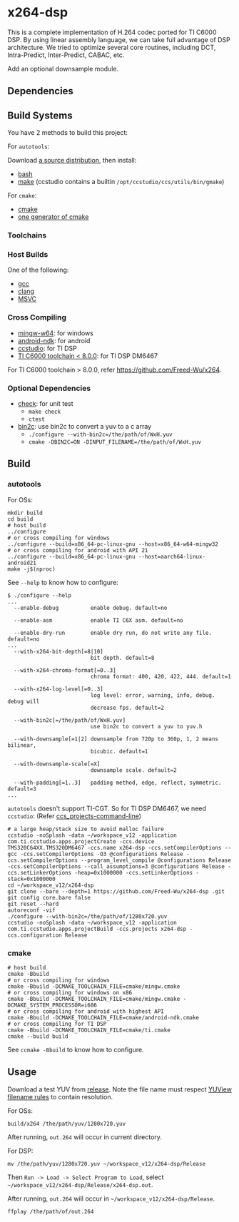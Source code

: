 # x264-dsp

This is a complete implementation of H.264 codec ported for TI C6000 DSP.
By using linear assembly language, we can take full advantage of DSP
architecture.
We tried to optimize several core routines, including DCT, Intra-Predict,
Inter-Predict, CABAC, etc.

Add an optional downsample module.

## Dependencies

## Build Systems

You have 2 methods to build this project:

For `autotools`:

Download
[a source distribution](https://github.com/Freed-Wu/x264-dsp/releases), then
install:

- [bash](https://www.gnu.org/software/bash)
- [make](https://www.gnu.org/software/make) (ccstudio contains a builtin
  `/opt/ccstudio/ccs/utils/bin/gmake`)

For `cmake`:

- [cmake](https://github.com/Kitware/CMake)
- [one generator of cmake](https://cmake.org/cmake/help/latest/manual/cmake-generators.7.html)

### Toolchains

### Host Builds

One of the following:

- [gcc](https://gcc.gnu.org)
- [clang](https://clang.llvm.org/)
- [MSVC](https://visualstudio.microsoft.com/vs/features/cplusplus)

### Cross Compiling

- [mingw-w64](https://archlinux.org/packages/community/x86_64/mingw-w64-gcc):
  for windows
- [android-ndk](https://aur.archlinux.org/packages/android-ndk): for android
- [ccstudio](https://aur.archlinux.org/packages/ccstudio): for TI DSP
- [TI C6000 toolchain \< 8.0.0](https://www.ti.com/tool/C6000-CGT): for TI DSP
  DM6467

For TI C6000 toolchain > 8.0.0, refer <https://github.com/Freed-Wu/x264>.

### Optional Dependencies

- [check](https://github.com/libcheck/check): for unit test
  - `make check`
  - `ctest`
- [bin2c](https://github.com/adobe/bin2c): use bin2c to convert a yuv to
  a c array
  - `./configure --with-bin2c=/the/path/of/WxH.yuv`
  - `cmake -DBIN2C=ON -DINPUT_FILENAME=/the/path/of/WxH.yuv`

## Build

### autotools

For OSs:

```shell
mkdir build
cd build
# host build
../configure
# or cross compiling for windows
../configure --build=x86_64-pc-linux-gnu --host=x86_64-w64-mingw32
# or cross compiling for android with API 21
../configure --build=x86_64-pc-linux-gnu --host=aarch64-linux-android21
make -j$(nproc)
```

See `--help` to know how to configure:

```shell
$ ./configure --help
...
  --enable-debug          enable debug. default=no

  --enable-asm            enable TI C6X asm. default=no

  --enable-dry-run        enable dry run, do not write any file. default=no
...
  --with-x264-bit-depth[=8|10]
                          bit depth. default=8

  --with-x264-chroma-format[=0..3]
                          chroma format: 400, 420, 422, 444. default=1

  --with-x264-log-level[=0..3]
                          log level: error, warning, info, debug. debug will
                          decrease fps. default=2

  --with-bin2c[=/the/path/of/WxH.yuv]
                          use bin2c to convert a yuv to yuv.h

  --with-downsample[=1|2] downsample from 720p to 360p, 1, 2 means bilinear,
                          bicubic. default=1

  --with-downsample-scale[=X]
                          downsample scale. default=2

  --with-padding[=1..3]   padding method, edge, reflect, symmetric. default=3
...
```

`autotools` doesn't support TI-CGT. So for TI DSP DM6467, we need `ccstudio`:
(Refer [ccs_projects-command-line](https://software-dl.ti.com/ccs/esd/documents/ccs_projects-command-line.html))

<!-- markdownlint-disable MD013 -->

```shell
# a large heap/stack size to avoid malloc failure
ccstudio -noSplash -data ~/workspace_v12 -application com.ti.ccstudio.apps.projectCreate -ccs.device TMS320C64XX.TMS320DM6467 -ccs.name x264-dsp -ccs.setCompilerOptions --gcc -ccs.setCompilerOptions -O3 @configurations Release -ccs.setCompilerOptions --program_level_compile @configurations Release -ccs.setCompilerOptions --call_assumptions=3 @configurations Release -ccs.setLinkerOptions -heap=0x1000000 -ccs.setLinkerOptions -stack=0x1000000
cd ~/workspace_v12/x264-dsp
git clone --bare --depth=1 https://github.com/Freed-Wu/x264-dsp .git
git config core.bare false
git reset --hard
autoreconf -vif
./configure --with-bin2c=/the/path/of/1280x720.yuv
ccstudio -noSplash -data ~/workspace_v12 -application com.ti.ccstudio.apps.projectBuild -ccs.projects x264-dsp -ccs.configuration Release
```

<!-- markdownlint-enable MD013 -->

### cmake

```shell
# host build
cmake -Bbuild
# or cross compiling for windows
cmake -Bbuild -DCMAKE_TOOLCHAIN_FILE=cmake/mingw.cmake
# or cross compiling for windows on x86
cmake -Bbuild -DCMAKE_TOOLCHAIN_FILE=cmake/mingw.cmake -DCMAKE_SYSTEM_PROCESSOR=i686
# or cross compiling for android with highest API
cmake -Bbuild -DCMAKE_TOOLCHAIN_FILE=cmake/android-ndk.cmake
# or cross compiling for TI DSP
cmake -Bbuild -DCMAKE_TOOLCHAIN_FILE=cmake/ti.cmake
cmake --build build
```

See `ccmake -Bbuild` to know how to configure.

## Usage

Download a test YUV from
[release](https://github.com/Freed-Wu/x264-dsp/releases).
Note the file name must respect
[YUView filename rules](https://github.com/IENT/YUView/wiki/YUV-File-Names)
to contain resolution.

For OSs:

```shell
build/x264 /the/path/yuv/1280x720.yuv
```

After running, `out.264` will occur in current directory.

For DSP:

```shell
mv /the/path/yuv/1280x720.yuv ~/workspace_v12/x264-dsp/Release
```

Then `Run -> Load -> Select Program to Load`, select
`~/workspace_v12/x264-dsp/Release/x264-dsp.out`.

After running, `out.264` will occur in `~/workspace_v12/x264-dsp/Release`.

```shell
ffplay /the/path/of/out.264
```
